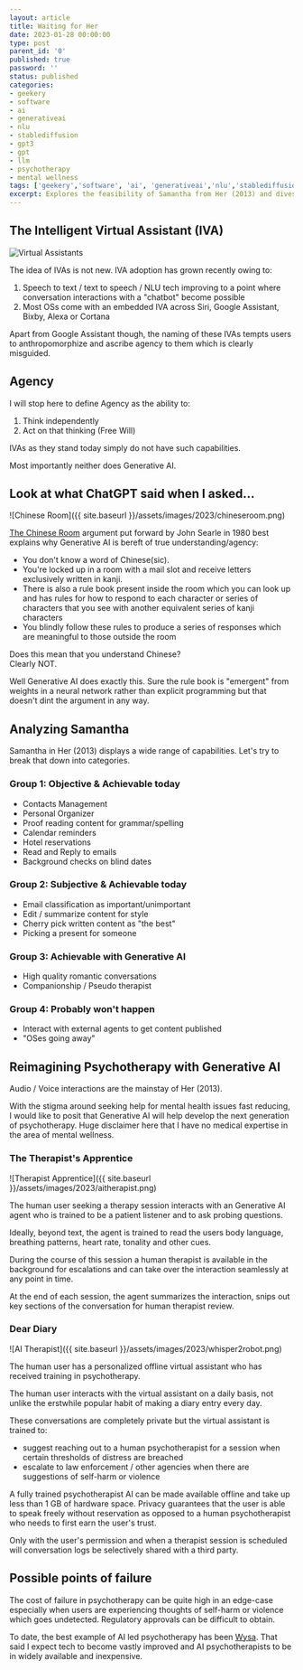 ```yaml
---
layout: article
title: Waiting for Her
date: 2023-01-28 00:00:00
type: post
parent_id: '0'
published: true
password: ''
status: published
categories:
- geekery
- software
- ai
- generativeai
- nlu
- stablediffusion
- gpt3
- gpt
- llm
- psychotherapy
- mental wellness
tags: ['geekery','software', 'ai', 'generativeai','nlu','stablediffusion','gpt3','gpt','llm', 'psychotherapy', 'mental wellness']
excerpt: Explores the feasibility of Samantha from Her (2013) and dives deeper into AI in the field of psychotherapy
---
```


## The Intelligent Virtual Assistant (IVA)

![Virtual Assistants](https://www.nicepng.com/png/detail/400-4009159_siri-vs-google-vs-alexa-vs-cortana-which.png)

The idea of IVAs is not new. IVA adoption has grown recently owing to:
1. Speech to text / text to speech / NLU tech improving to a point where conversation interactions with a "chatbot" become possible
2. Most OSs come with an embedded IVA across Siri, Google Assistant, Bixby, Alexa or Cortana

Apart from Google Assistant though, the naming of these IVAs tempts users to anthropomorphize and ascribe agency to them which is clearly misguided.   

## Agency
I will stop here to define Agency as the ability to:

1. Think independently
2. Act on that thinking (Free Will)

IVAs as they stand today simply do not have such capabilities.

Most importantly neither does Generative AI.

## Look at what ChatGPT said when I asked...

![Chinese Room]({{ site.baseurl }}/assets/images/2023/chineseroom.png)

[The Chinese Room](https://www.cambridge.org/core/journals/behavioral-and-brain-sciences/article/abs/minds-brains-and-programs/DC644B47A4299C637C89772FACC2706A) argument put forward by John Searle in 1980 best explains why Generative AI is bereft of true understanding/agency:  

- You don't know a word of Chinese(sic).
- You're locked up in a room with a mail slot and receive letters exclusively written in kanji.
- There is also a rule book present inside the room which you can look up and has rules for how to respond to each character or series of characters that you see with another equivalent series of kanji characters
- You blindly follow these rules to produce a series of responses which are meaningful to those outside the room

Does this mean that you understand Chinese?  
Clearly NOT.    

Well Generative AI does exactly this. Sure the rule book is "emergent" from weights in a neural network rather than explicit programming but that doesn't dint the argument in any way.   

## Analyzing Samantha

Samantha in Her (2013) displays a wide range of capabilities. Let's try to break that down into categories.

### Group 1: Objective & Achievable today
- Contacts Management
- Personal Organizer
- Proof reading content for grammar/spelling
- Calendar reminders
- Hotel reservations
- Read and Reply to emails
- Background checks on blind dates

### Group 2: Subjective & Achievable today
- Email classification as important/unimportant
- Edit / summarize content for style
- Cherry pick written content as "the best"
- Picking a present for someone

### Group 3: Achievable with Generative AI
- High quality romantic conversations
- Companionship / Pseudo therapist

### Group 4: Probably won't happen
- Interact with external agents to get content published
- "OSes going away"

## Reimagining Psychotherapy with Generative AI

Audio / Voice interactions are the mainstay of Her (2013).  

With the stigma around seeking help for mental health issues fast reducing, I would like to posit that Generative AI will help develop the next generation of psychotherapy. Huge disclaimer here that I have no medical expertise in the area of mental wellness.

### The Therapist's Apprentice

![Therapist Apprentice]({{ site.baseurl }}/assets/images/2023/aitherapist.png)

The human user seeking a therapy session interacts with an Generative AI agent who is trained to be a patient listener and to ask probing questions.  

Ideally, beyond text, the agent is trained to read the users body language, breathing patterns, heart rate, tonality and other cues.  

During the course of this session a human therapist is available in the background for escalations and can take over the interaction seamlessly at any point in time.  

At the end of each session, the agent summarizes the interaction, snips out key sections of the conversation for human therapist review.  

### Dear Diary

![AI Therapist]({{ site.baseurl }}/assets/images/2023/whisper2robot.png)

The human user has a personalized offline virtual assistant who has received training in psychotherapy.   

The human user interacts with the virtual assistant on a daily basis, not unlike the erstwhile popular habit of making a diary entry every day.   

These conversations are completely private but the virtual assistant is trained to:
- suggest reaching out to a human psychotherapist for a session when certain thresholds of distress are breached
- escalate to law enforcement / other agencies when there are suggestions of self-harm or violence   

A fully trained psychotherapist AI can be made available offline and take up less than 1 GB of hardware space. Privacy guarantees that the user is able to speak freely without reservation as opposed to a human psychotherapist who needs to first earn the user's trust.  

Only with the user's permission and when a therapist session is scheduled will conversation logs be selectively shared with a third party.  
## Possible points of failure

The cost of failure in psychotherapy can be quite high in an edge-case especially when users are experiencing thoughts of self-harm or violence which goes undetected. Regulatory approvals can be difficult to obtain.

To date, the best example of AI led psychotherapy has been [Wysa](https://wysa.com). That said I expect tech to become vastly improved and AI psychotherapists to be in widely available and inexpensive.